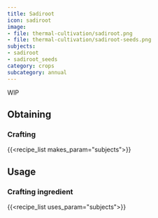 ```yaml
---
title: Sadiroot
icon: sadiroot
image:
- file: thermal-cultivation/sadiroot.png
- file: thermal-cultivation/sadiroot-seeds.png
subjects: 
- sadiroot
- sadiroot_seeds
category: crops
subcategory: annual
---
```


WIP

Obtaining
---------

### Crafting
{{<recipe_list makes_param="subjects">}}

Usage
-----

### Crafting ingredient
{{<recipe_list uses_param="subjects">}}